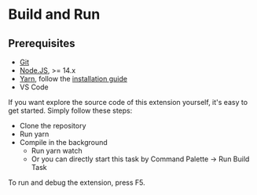# Build and Run

## Prerequisites
- [Git](https://git-scm.com/)
- [Node.JS](https://nodejs.org/en/), >= 14.x
- [Yarn](https://classic.yarnpkg.com/en/), follow the [installation guide](https://classic.yarnpkg.com/en/docs/install)
- VS Code

If you want explore the source code of this extension yourself, it's easy to get started. Simply follow these steps:

- Clone the repository
- Run yarn
- Compile in the background
    - Run yarn watch
    - Or you can directly start this task by Command Palette -> Run Build Task

To run and debug the extension, press F5.
